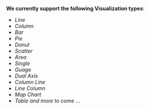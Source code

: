 **We currently support the following Visualization types**: 
  
  - *Line*
  - *Column*
  - *Bar*
  - *Pie*
  - *Donut*
  - *Scatter*
  - *Area*
  - *Single*
  - *Guage*
  - *Dual Axis*
  - *Column Line*
  - *Line Column*
  - *Map Chart*
  - *Table*
  *and more to come* ...
